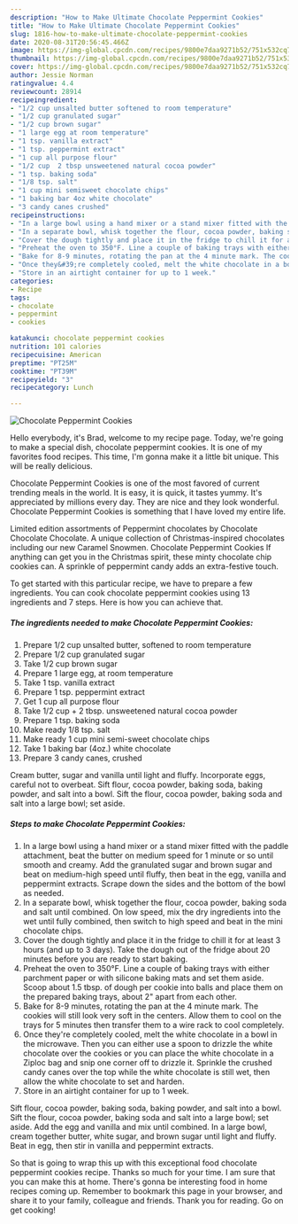 ```yaml
---
description: "How to Make Ultimate Chocolate Peppermint Cookies"
title: "How to Make Ultimate Chocolate Peppermint Cookies"
slug: 1816-how-to-make-ultimate-chocolate-peppermint-cookies
date: 2020-08-31T20:56:45.466Z
image: https://img-global.cpcdn.com/recipes/9800e7daa9271b52/751x532cq70/chocolate-peppermint-cookies-recipe-main-photo.jpg
thumbnail: https://img-global.cpcdn.com/recipes/9800e7daa9271b52/751x532cq70/chocolate-peppermint-cookies-recipe-main-photo.jpg
cover: https://img-global.cpcdn.com/recipes/9800e7daa9271b52/751x532cq70/chocolate-peppermint-cookies-recipe-main-photo.jpg
author: Jessie Norman
ratingvalue: 4.4
reviewcount: 28914
recipeingredient:
- "1/2 cup unsalted butter softened to room temperature"
- "1/2 cup granulated sugar"
- "1/2 cup brown sugar"
- "1 large egg at room temperature"
- "1 tsp. vanilla extract"
- "1 tsp. peppermint extract"
- "1 cup all purpose flour"
- "1/2 cup  2 tbsp unsweetened natural cocoa powder"
- "1 tsp. baking soda"
- "1/8 tsp. salt"
- "1 cup mini semisweet chocolate chips"
- "1 baking bar 4oz white chocolate"
- "3 candy canes crushed"
recipeinstructions:
- "In a large bowl using a hand mixer or a stand mixer fitted with the paddle attachment, beat the butter on medium speed for 1 minute or so until smooth and creamy. Add the granulated sugar and brown sugar and beat on medium-high speed until fluffy, then beat in the egg, vanilla and peppermint extracts. Scrape down the sides and the bottom of the bowl as needed."
- "In a separate bowl, whisk together the flour, cocoa powder, baking soda and salt until combined. On low speed, mix the dry ingredients into the wet until fully combined, then switch to high speed and beat in the mini chocolate chips."
- "Cover the dough tightly and place it in the fridge to chill it for at least 3 hours (and up to 3 days). Take the dough out of the fridge about 20 minutes before you are ready to start baking."
- "Preheat the oven to 350°F. Line a couple of baking trays with either parchment paper or with silicone baking mats and set them aside. Scoop about 1.5 tbsp. of dough per cookie into balls and place them on the prepared baking trays, about 2&#34; apart from each other."
- "Bake for 8-9 minutes, rotating the pan at the 4 minute mark. The cookies will still look very soft in the centers. Allow them to cool on the trays for 5 minutes then transfer them to a wire rack to cool completely."
- "Once they&#39;re completely cooled, melt the white chocolate in a bowl in the microwave. Then you can either use a spoon to drizzle the white chocolate over the cookies or you can place the white chocolate in a Ziploc bag and snip one corner off to drizzle it. Sprinkle the crushed candy canes over the top while the white chocolate is still wet, then allow the white chocolate to set and harden."
- "Store in an airtight container for up to 1 week."
categories:
- Recipe
tags:
- chocolate
- peppermint
- cookies

katakunci: chocolate peppermint cookies 
nutrition: 101 calories
recipecuisine: American
preptime: "PT25M"
cooktime: "PT39M"
recipeyield: "3"
recipecategory: Lunch

---
```



![Chocolate Peppermint Cookies](https://img-global.cpcdn.com/recipes/9800e7daa9271b52/751x532cq70/chocolate-peppermint-cookies-recipe-main-photo.jpg)

Hello everybody, it's Brad, welcome to my recipe page. Today, we're going to make a special dish, chocolate peppermint cookies. It is one of my favorites food recipes. This time, I'm gonna make it a little bit unique. This will be really delicious.

Chocolate Peppermint Cookies is one of the most favored of current trending meals in the world. It is easy, it is quick, it tastes yummy. It's appreciated by millions every day. They are nice and they look wonderful. Chocolate Peppermint Cookies is something that I have loved my entire life.

Limited edition assortments of Peppermint chocolates by Chocolate Chocolate Chocolate. A unique collection of Christmas-inspired chocolates including our new Caramel Snowmen. Chocolate Peppermint Cookies If anything can get you in the Christmas spirit, these minty chocolate chip cookies can. A sprinkle of peppermint candy adds an extra-festive touch.


To get started with this particular recipe, we have to prepare a few ingredients. You can cook chocolate peppermint cookies using 13 ingredients and 7 steps. Here is how you can achieve that.

<!--inarticleads1-->

##### The ingredients needed to make Chocolate Peppermint Cookies:

1. Prepare 1/2 cup unsalted butter, softened to room temperature
1. Prepare 1/2 cup granulated sugar
1. Take 1/2 cup brown sugar
1. Prepare 1 large egg, at room temperature
1. Take 1 tsp. vanilla extract
1. Prepare 1 tsp. peppermint extract
1. Get 1 cup all purpose flour
1. Take 1/2 cup + 2 tbsp. unsweetened natural cocoa powder
1. Prepare 1 tsp. baking soda
1. Make ready 1/8 tsp. salt
1. Make ready 1 cup mini semi-sweet chocolate chips
1. Take 1 baking bar (4oz.) white chocolate
1. Prepare 3 candy canes, crushed


Cream butter, sugar and vanilla until light and fluffy. Incorporate eggs, careful not to overbeat. Sift flour, cocoa powder, baking soda, baking powder, and salt into a bowl. Sift the flour, cocoa powder, baking soda and salt into a large bowl; set aside. 

<!--inarticleads2-->

##### Steps to make Chocolate Peppermint Cookies:

1. In a large bowl using a hand mixer or a stand mixer fitted with the paddle attachment, beat the butter on medium speed for 1 minute or so until smooth and creamy. Add the granulated sugar and brown sugar and beat on medium-high speed until fluffy, then beat in the egg, vanilla and peppermint extracts. Scrape down the sides and the bottom of the bowl as needed.
1. In a separate bowl, whisk together the flour, cocoa powder, baking soda and salt until combined. On low speed, mix the dry ingredients into the wet until fully combined, then switch to high speed and beat in the mini chocolate chips.
1. Cover the dough tightly and place it in the fridge to chill it for at least 3 hours (and up to 3 days). Take the dough out of the fridge about 20 minutes before you are ready to start baking.
1. Preheat the oven to 350°F. Line a couple of baking trays with either parchment paper or with silicone baking mats and set them aside. Scoop about 1.5 tbsp. of dough per cookie into balls and place them on the prepared baking trays, about 2&#34; apart from each other.
1. Bake for 8-9 minutes, rotating the pan at the 4 minute mark. The cookies will still look very soft in the centers. Allow them to cool on the trays for 5 minutes then transfer them to a wire rack to cool completely.
1. Once they&#39;re completely cooled, melt the white chocolate in a bowl in the microwave. Then you can either use a spoon to drizzle the white chocolate over the cookies or you can place the white chocolate in a Ziploc bag and snip one corner off to drizzle it. Sprinkle the crushed candy canes over the top while the white chocolate is still wet, then allow the white chocolate to set and harden.
1. Store in an airtight container for up to 1 week.


Sift flour, cocoa powder, baking soda, baking powder, and salt into a bowl. Sift the flour, cocoa powder, baking soda and salt into a large bowl; set aside. Add the egg and vanilla and mix until combined. In a large bowl, cream together butter, white sugar, and brown sugar until light and fluffy. Beat in egg, then stir in vanilla and peppermint extracts. 

So that is going to wrap this up with this exceptional food chocolate peppermint cookies recipe. Thanks so much for your time. I am sure that you can make this at home. There's gonna be interesting food in home recipes coming up. Remember to bookmark this page in your browser, and share it to your family, colleague and friends. Thank you for reading. Go on get cooking!
